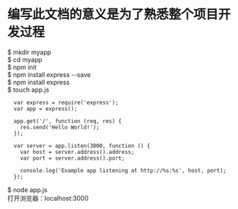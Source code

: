 # 编写此文档的意义是为了熟悉整个项目开发过程

$ mkdir myapp  
$ cd myapp  
$ npm init  
$ npm install express --save  
$ npm install express  
$ touch app.js  
```
  var express = require('express');
  var app = express();

  app.get('/', function (req, res) {
    res.send('Hello World!');
  });

  var server = app.listen(3000, function () {
    var host = server.address().address;
    var port = server.address().port;

    console.log('Example app listening at http://%s:%s', host, port);
  });
```

$ node app.js  
打开浏览器：localhost:3000  
